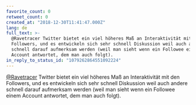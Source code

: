 ```yaml
---
favorite_count: 0
retweet_count: 0
created_at: "2018-12-30T11:41:47.000Z"
lang: de
full_text: >-
  @Ravetracer Twitter bietet ein viel höheres Maß an Interaktivität mit den
  Followers, und es entwickeln sich sehr schnell Diskussion weil auch andere
  schnell darauf aufmerksam werden (weil man sieht wenn ein Followee einem
  Account antwortet, dem man auch folgt).
in_reply_to_status_id: "1079262864551092224"
---
```


[@Ravetracer](https://twitter.com/Ravetracer) Twitter bietet ein viel höheres
Maß an Interaktivität mit den Followers, und es entwickeln sich sehr schnell
Diskussion weil auch andere schnell darauf aufmerksam werden (weil man sieht
wenn ein Followee einem Account antwortet, dem man auch folgt).
